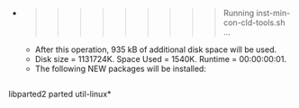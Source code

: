 * >>>>>>>>> Running inst-min-con-cld-tools.sh ...
  * After this operation, 935 kB of additional disk space will be used.
  * Disk size = 1131724K. Space Used = 1540K. Runtime = 00:00:00:01.
  * The following NEW packages will be installed:
  ```bash
libparted2 parted util-linux*
  ```

